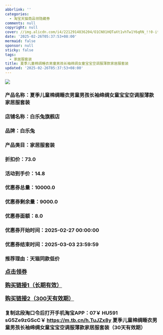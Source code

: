 ```yaml
---
abbrlink: ''
categories:
  - 淘宝天猫商品领隐藏券
comments: null
copyright: null
cover: //img.alicdn.com/i4/2212914836204/O1CN01HQTaXt1vhTw1Y6qRN_!!0-item_pic.jpg
date: '2025-02-26T05:37:53+08:00'
mermaid: false
sponsor: null
sticky: false
tags:
  - 家居服套装
title: 夏季儿童棉绸睡衣男童男孩长袖绵绸女童宝宝空调服薄款家居服套装
updated: '2025-02-26T05:37:53+08:00'
--- 
```


![](//img.alicdn.com/i4/2212914836204/O1CN01HQTaXt1vhTw1Y6qRN_!!0-item_pic.jpg)

### 产品名称：夏季儿童棉绸睡衣男童男孩长袖绵绸女童宝宝空调服薄款家居服套装
### 店铺名称：白乐兔旗舰店
### 品牌：白乐兔
### 产品类目：家居服套装
### 折扣价：73.0
### 活动到手价：14.8
### 优惠券总量：10000.0
### 优惠券剩余量：9000.0
### 优惠券面额：8.0
### 优惠券开始时间：2025-02-27 00:00:00	
### 优惠券结束时间：2025-03-03 23:59:59	
### 推荐理由：天猫同款低价

<p style="font-size: 18px; font-weight: bold;">
  <a href="https://uland.taobao.com/coupon/edetail?e=Mbo94fsY5n6lhHvvyUNXZfh8CuWt5YH5OVuOuRD5gLJMmdsrkidbOWBzzpT26idJlQNrrbDF0FwXtJ1tIS85yEfP%2Fs7fAsC5YPzw4UDkU3ifZqmhi3De2kPwus99TU%2FRRSHvQe2jOLZ9pbNCYX0I%2BPP%2BWUTgK%2F%2B0I%2BtaUgbudUxA%2B536asYsLWVfKa%2BhVnND2P1Q7XVlSWJv9m%2Bx0yZYhJjB6TX2HR3QQ5WKStDdyeTLAJho1Tgm24y1rRo98IyIzxHHRjXbSzC3GXpSbfs48sLMY58EySyEcYwgj7eMa7IUwOjFk2%2FyQkN2Ih6WOy9WZhhhIet7ypyyHVvYwF84GiUzVkkdwsIm&traceId=21665f9817407225954674899d132c&union_lens=lensId%3AOPT%401740722604%400bb1687c_0dbb_1954b270b45_c787%4001%40eyJmbG9vcklkIjo3MzM1NH0ie" target="_blank">点击领券</a>
</p>
<p style="font-size: 18px; font-weight: bold;">
  <a href="https://s.click.taobao.com/t?e=m%3D2%26s%3D%2FiJ3q7yGoWZw4vFB6t2Z2ueEDrYVVa64K7Vc7tFgwiHjf2vlNIV67kyLuerTQxoGrbXOwzJUOFD3ID%2FV1RqsF4wnCJeELi4I%2FIEn%2BS1IjHAB0ghlTd7WlZVm%2FOAUUFw71qrpxiwMoCNxc1AtbZGVS5EzQmd3oZv%2FvWWADGK%2Fhn%2FNEPXytV9ALoS4zvCRUrqujb3RJrZ356gH43D23bZmlMGdkCImheYWWAOVFhH1daGQV68rO15zffTmCdgWRnF7och1jKiqaj2PgysBSxHfUOXVLEPDWL24%2FufIeaShmLvWGPPZ03CRxBh%2FAFIdnmGkVX0nQo30Le3GDmntuH4VtA%3D%3D" target="_blank">购买链接1（长期有效）</a>
</p>
<p style="font-size: 18px; font-weight: bold;">
  <a href="https://s.click.taobao.com/oC0LRYs" target="_blank">购买链接2（300天有效期）</a>
</p>

### 复制这段淘口令后打开手机淘宝APP：07￥ HU591 sG5Ze9zGScC￥ https://m.tb.cn/h.TuJZx8y  夏季儿童棉绸睡衣男童男孩长袖绵绸女童宝宝空调服薄款家居服套装（30天有效期）
